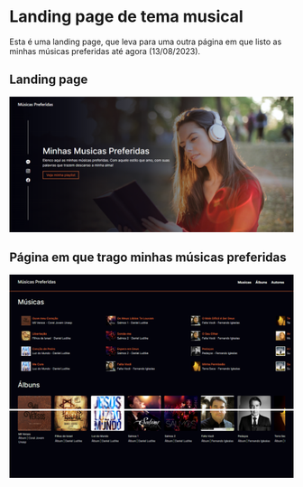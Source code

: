 # Landing page de tema musical

Esta é uma landing page, que leva para uma outra página em que listo as minhas músicas preferidas até agora (13/08/2023).

## Landing page
![imagem da langing page](https://github.com/AdrianoMiguell/landing_page_musics/blob/main/Captura%20de%20tela%202023-08-13%20210839.png)

## Página em que trago minhas músicas preferidas
![imagem da lista de minhas músicas preferidas](https://github.com/AdrianoMiguell/landing_page_musics/blob/main/screen_my_prefer_musics.png)
![continuação da imagem da lista de minhas músicas preferidas](https://github.com/AdrianoMiguell/landing_page_musics/blob/main/screen_my_prefer_musics-part2.png)
